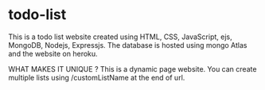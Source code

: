 # todo-list
This is a todo list website created using HTML, CSS, JavaScript, ejs, MongoDB, Nodejs, Expressjs.
The database is hosted using mongo Atlas and the website on heroku.

WHAT MAKES IT UNIQUE ? 
This is a dynamic page website. You can create multiple lists using /customListName at the end of url.
